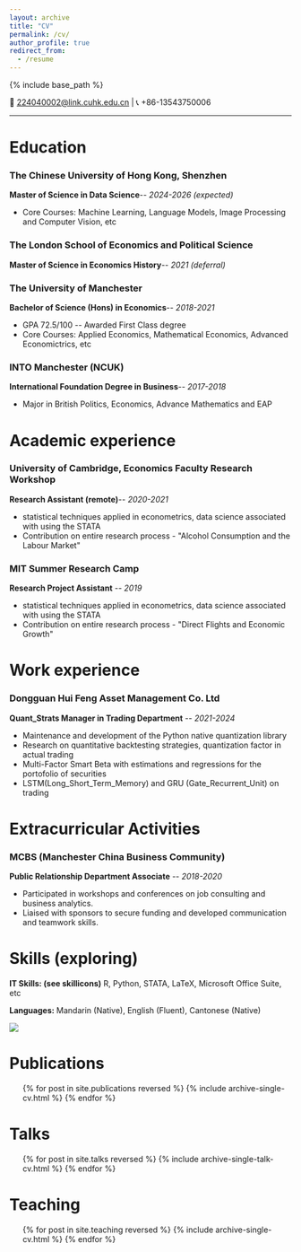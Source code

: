 ```yaml
---
layout: archive
title: "CV"
permalink: /cv/
author_profile: true
redirect_from:
  - /resume
---
```


{% include base_path %}


📧 <224040002@link.cuhk.edu.cn> | 📞 +86-13543750006

---

Education
======
### **The Chinese University of Hong Kong, Shenzhen**
**Master of Science in Data Science**-- *2024-2026 (expected)*
  * Core Courses: Machine Learning, Language Models, Image Processing and Computer Vision, etc

### **The London School of Economics and Political Science**
**Master of Science in Economics History**-- *2021 (deferral)*

### **The University of Manchester**  
**Bachelor of Science (Hons) in Economics**-- *2018-2021*
  * GPA 72.5/100 -- Awarded First Class degree
  * Core Courses: Applied Economics, Mathematical Economics, Advanced Economictrics, etc

### **INTO Manchester (NCUK)** 
**International Foundation Degree in Business**-- *2017-2018*
  * Major in British Politics, Economics, Advance Mathematics and EAP

Academic experience
======
### **University of Cambridge, Economics Faculty Research Workshop**
**Research Assistant (remote)**-- *2020-2021*
  * statistical techniques applied in econometrics, data science associated with using the STATA
  * Contribution on entire research process - "Alcohol Consumption and the Labour Market"

### **MIT Summer Research Camp**
**Research Project Assistant** -- *2019*
  * statistical techniques applied in econometrics, data science associated with using the STATA
  * Contribution on entire research process - "Direct Flights and Economic Growth"

Work experience
======
### **Dongguan Hui Feng Asset Management Co. Ltd**
**Quant_Strats Manager in Trading Department** -- *2021-2024*
  * Maintenance and development of the Python native quantization library
  * Research on quantitative backtesting strategies, quantization factor in actual trading
  * Multi-Factor Smart Beta with estimations and regressions for the portofolio of securities
  * LSTM(Long_Short_Term_Memory) and GRU (Gate_Recurrent_Unit) on trading

Extracurricular Activities
======
### **MCBS (Manchester China Business Community)** 
**Public Relationship Department Associate**  -- *2018-2020*  
  * Participated in workshops and conferences on job consulting and business analytics.  
  * Liaised with sponsors to secure funding and developed communication and teamwork skills.

Skills (exploring)
======
**IT Skills: (see skillicons)** R, Python, STATA, LaTeX, Microsoft Office Suite, etc

**Languages:** Mandarin (Native), English (Fluent), Cantonese (Native)

<img align="center" src="https://skillicons.dev/icons?i=linux,ubuntu,windows,anaconda,pycharm,vim,py,r,latex,tensorflow,pytorch,sklearn,matlab,react,vue&theme=light" />
<br/>

Publications
======
  <ul>{% for post in site.publications reversed %}
    {% include archive-single-cv.html %}
  {% endfor %}</ul>
  
Talks
======
  <ul>{% for post in site.talks reversed %}
    {% include archive-single-talk-cv.html  %}
  {% endfor %}</ul>
  
Teaching
======
  <ul>{% for post in site.teaching reversed %}
    {% include archive-single-cv.html %}
  {% endfor %}</ul>
  
